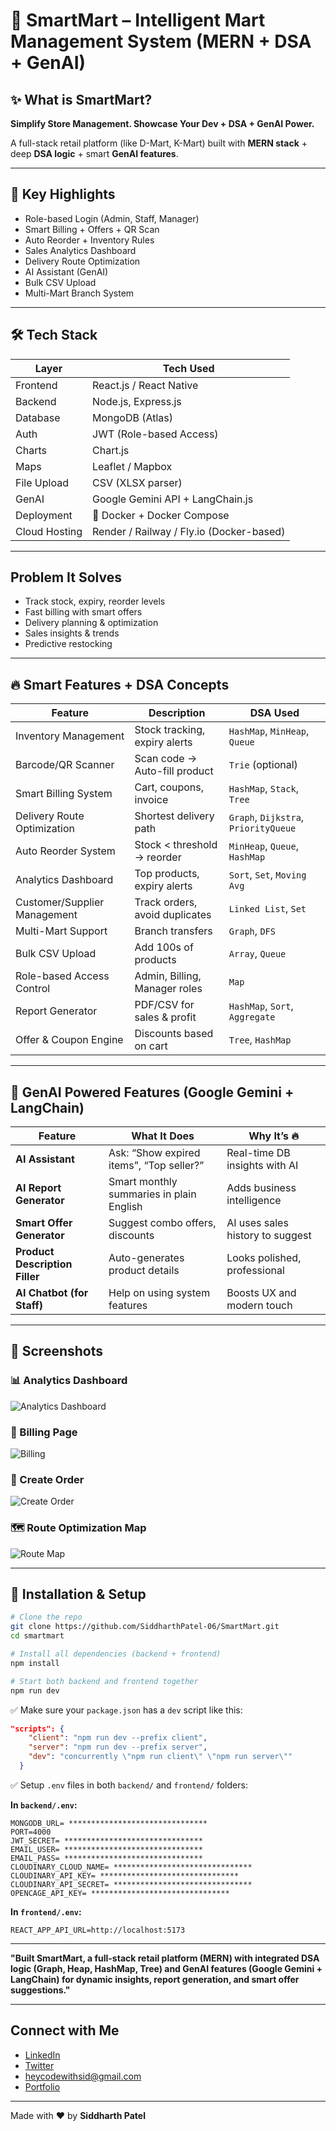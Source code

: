 # 🛒 SmartMart – Intelligent Mart Management System (MERN + DSA + GenAI)

## ✨ What is SmartMart?

**Simplify Store Management. Showcase Your Dev + DSA + GenAI Power.**

A full-stack retail platform (like D-Mart, K-Mart) built with **MERN stack** + deep **DSA logic** + smart **GenAI features**.

---

## 🌟 Key Highlights

- Role-based Login (Admin, Staff, Manager)
- Smart Billing + Offers + QR Scan
- Auto Reorder + Inventory Rules
- Sales Analytics Dashboard
- Delivery Route Optimization
- AI Assistant (GenAI)
- Bulk CSV Upload
- Multi-Mart Branch System

---

## 🛠️ Tech Stack

| Layer         | Tech Used                                |
| ------------- | ---------------------------------------- |
| Frontend      | React.js / React Native                  |
| Backend       | Node.js, Express.js                      |
| Database      | MongoDB (Atlas)                          |
| Auth          | JWT (Role-based Access)                  |
| Charts        | Chart.js                                 |
| Maps          | Leaflet / Mapbox                         |
| File Upload   | CSV (XLSX parser)                        |
| GenAI         | Google Gemini API + LangChain.js         |
| Deployment    | 🐳 Docker + Docker Compose               |
| Cloud Hosting | Render / Railway / Fly.io (Docker-based) |

---

## Problem It Solves

- Track stock, expiry, reorder levels
- Fast billing with smart offers
- Delivery planning & optimization
- Sales insights & trends
- Predictive restocking

---

## 🔥 Smart Features + DSA Concepts

| Feature                      | Description                    | DSA Used                             |
| ---------------------------- | ------------------------------ | ------------------------------------ |
| Inventory Management         | Stock tracking, expiry alerts  | `HashMap`, `MinHeap`, `Queue`        |
| Barcode/QR Scanner           | Scan code → Auto-fill product  | `Trie` (optional)                    |
| Smart Billing System         | Cart, coupons, invoice         | `HashMap`, `Stack`, `Tree`           |
| Delivery Route Optimization  | Shortest delivery path         | `Graph`, `Dijkstra`, `PriorityQueue` |
| Auto Reorder System          | Stock < threshold → reorder    | `MinHeap`, `Queue`, `HashMap`        |
| Analytics Dashboard          | Top products, expiry alerts    | `Sort`, `Set`, `Moving Avg`          |
| Customer/Supplier Management | Track orders, avoid duplicates | `Linked List`, `Set`                 |
| Multi-Mart Support           | Branch transfers               | `Graph`, `DFS`                       |
| Bulk CSV Upload              | Add 100s of products           | `Array`, `Queue`                     |
| Role-based Access Control    | Admin, Billing, Manager roles  | `Map`                                |
| Report Generator             | PDF/CSV for sales & profit     | `HashMap`, `Sort`, `Aggregate`       |
| Offer & Coupon Engine        | Discounts based on cart        | `Tree`, `HashMap`                    |

---

## 🤖 GenAI Powered Features (Google Gemini + LangChain)

| Feature                        | What It Does                             | Why It’s 🔥                      |
| ------------------------------ | ---------------------------------------- | -------------------------------- |
| **AI Assistant**               | Ask: “Show expired items”, “Top seller?” | Real-time DB insights with AI    |
| **AI Report Generator**        | Smart monthly summaries in plain English | Adds business intelligence       |
| **Smart Offer Generator**      | Suggest combo offers, discounts          | AI uses sales history to suggest |
| **Product Description Filler** | Auto-generates product details           | Looks polished, professional     |
| **AI Chatbot (for Staff)**     | Help on using system features            | Boosts UX and modern touch       |

---

## 📸 Screenshots

### 📊 Analytics Dashboard

![Analytics Dashboard](https://github.com/SiddharthPatel-06/SmartMart/blob/main/client/public/screenshots/Analytics-Dashboard.png?raw=true)

### 🧾 Billing Page

![Billing](https://github.com/SiddharthPatel-06/SmartMart/blob/main/client/public/screenshots/Billing.png?raw=true)

### 🛒 Create Order

![Create Order](https://github.com/SiddharthPatel-06/SmartMart/blob/main/client/public/screenshots/create-order.png?raw=true)

### 🗺️ Route Optimization Map

![Route Map](https://github.com/SiddharthPatel-06/SmartMart/blob/main/client/public/screenshots/route-map.png?raw=true)

---

## 📝 Installation & Setup

```bash
# Clone the repo
git clone https://github.com/SiddharthPatel-06/SmartMart.git
cd smartmart

# Install all dependencies (backend + frontend)
npm install

# Start both backend and frontend together
npm run dev
```

✅ Make sure your `package.json` has a `dev` script like this:

```json
"scripts": {
    "client": "npm run dev --prefix client",
    "server": "npm run dev --prefix server",
    "dev": "concurrently \"npm run client\" \"npm run server\""
  }
```

✅ Setup `.env` files in both `backend/` and `frontend/` folders:

**In `backend/.env`:**

```env
MONGODB_URL= *******************************
PORT=4000
JWT_SECRET= *******************************
EMAIL_USER= *******************************
EMAIL_PASS= *******************************
CLOUDINARY_CLOUD_NAME= *******************************
CLOUDINARY_API_KEY= *******************************
CLOUDINARY_API_SECRET= *******************************
OPENCAGE_API_KEY= *******************************

```

**In `frontend/.env`:**

```env
REACT_APP_API_URL=http://localhost:5173
```

---

**"Built SmartMart, a full-stack retail platform (MERN) with integrated DSA logic (Graph, Heap, HashMap, Tree) and GenAI features (Google Gemini + LangChain) for dynamic insights, report generation, and smart offer suggestions."**

---

## Connect with Me

- <a href="https://www.linkedin.com/in/siddharth-patel-b1ba53270/" target="_blank">LinkedIn</a>
- <a href="https://x.com/Siddharth0693" target="_blank">Twitter</a>
- <a href="mailto:heycodewithsid@gmail.com" target="_blank">heycodewithsid@gmail.com</a>
- <a href="https://siddharth-genai.vercel.app/" target="_blank">Portfolio</a>

---

Made with ❤️ by **Siddharth Patel**
